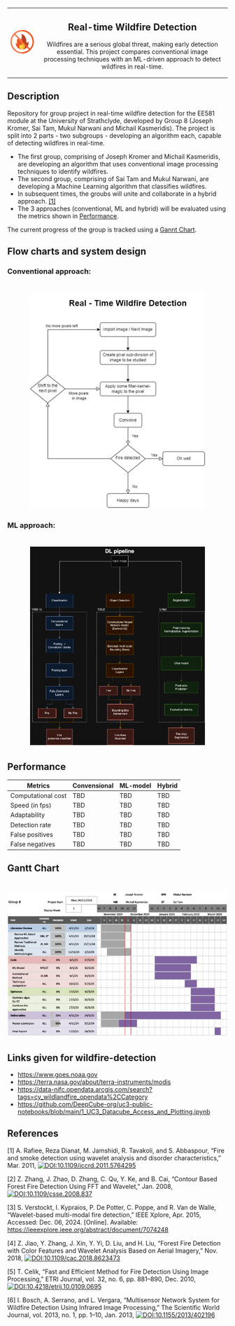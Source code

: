 <table style="width: 100%; table-layout: fixed ">
  <tr>
    <td>
      <img src="/assets/Logo.png" width = "200">
    </td>
    <td style="text-align: center">
      <h2>Real-time Wildfire Detection</h2>
      <p>Wildfires are a serious global threat, making early detection essential. This project compares conventional image processing techniques with an ML-driven approach to detect wildfires in real-time.</p>
    </td>
  </tr>
</table>


## Description
Repository for group project in real-time wildfire detection for the EE581 module at the University of Strathclyde, developed by Group 8 (Joseph Kromer, Sai Tam, Mukul Narwani and Michail Kasmeridis). 
The project is split into 2 parts - two subgroups - developing an algorithm each, capable of detecting wildfires in real-time.
  - The first group, comprising of Joseph Kromer and Michail Kasmeridis, are developing an algorithm that uses conventional image processing techniques to identify wildfires.
  - The second group, comprising of Sai Tam and Mukul Narwani, are developing a Machine Learning algorithm that classifies wildfires.
  - In subsequent times, the groubs will unite and collaborate in a hybrid approach. [[1]](#1)
  - The 3 approaches (conventional, ML and hybrid) will be evaluated using the metrics shown in [Performance](https://github.com/itsm1kekay/wildfire-detection/edit/main/README.md#performance).

The current progress of the group is tracked using a [Gannt Chart](https://github.com/itsm1kekay/wildfire-detection/edit/main/README.md#gantt-chart).

## Flow charts and system design
### Conventional approach:
<h1 align="center">
  <img src= "/assets/Flowchart using kernel.jpg"
  width = "400"
</h1>

### ML approach:
<h1 align="center">
  <img src= "/assets/DL pipeline.png"
  width = "400"
</h1>

## Performance
|      Metrics       |Convensional|  ML-model  |   Hybrid   |
|--------------------|------------|------------|------------|
|Computational cost  |    TBD     |    TBD     |    TBD     |
|Speed (in fps)      |    TBD     |    TBD     |    TBD     |
|Adaptability        |    TBD     |    TBD     |    TBD     |
|Detection rate      |    TBD     |    TBD     |    TBD     |
|False positives     |    TBD     |    TBD     |    TBD     |
|False negatives     |    TBD     |    TBD     |    TBD     |

## Gantt Chart
<h1 align="center">
  <img src= "/assets/EE581 Gantt Chart.png"
  width = "1000"
</h1>
  
## Links given for wildfire-detection
- https://www.goes.noaa.gov
- https://terra.nasa.gov/about/terra-instruments/modis 
- https://data-nifc.opendata.arcgis.com/search?tags=cy_wildlandfire_opendata%2CCategory 
- https://github.com/DeepCube-org/uc3-public-notebooks/blob/main/1_UC3_Datacube_Access_and_Plotting.ipynb
  
## References
<a id="1">[1]</a> 
A. Rafiee, Reza Dianat, M. Jamshidi, R. Tavakoli, and S. Abbaspour, “Fire and smoke detection using wavelet analysis and disorder characteristics,” Mar. 2011, 
[![DOI:10.1109/iccrd.2011.5764295](https://zenodo.org/badge/DOI/10.1109/iccrd.2011.5764295.svg)](https://doi.org/10.1109/iccrd.2011.5764295)

<a id="2">[2]</a> 
Z. Zhang, J. Zhao, D. Zhang, C. Qu, Y. Ke, and B. Cai, “Contour Based Forest Fire Detection Using FFT and Wavelet,” Jan. 2008, 
[![DOI:10.1109/csse.2008.837](https://zenodo.org/badge/DOI/10.1109/csse.2008.837.svg)](https://doi.org/10.1109/csse.2008.837)

<a id="3">[3]</a> 
S. Verstockt, I. Kypraios, P. De Potter, C. Poppe, and R. Van de Walle, “Wavelet-based multi-modal fire detection,” IEEE Xplore, Apr. 2015, Accessed: Dec. 06, 2024. [Online]. Available: https://ieeexplore.ieee.org/abstract/document/7074248

<a id="4">[4]</a> 
Z. Jiao, Y. Zhang, J. Xin, Y. Yi, D. Liu, and H. Liu, “Forest Fire Detection with Color Features and Wavelet Analysis Based on Aerial Imagery,” Nov. 2018, 
[![DOI:10.1109/cac.2018.8623473](https://zenodo.org/badge/DOI/10.1109/cac.2018.8623473.svg)](https://doi.org/10.1109/cac.2018.8623473)

<a id="5">[5]</a> 
T. Celik, “Fast and Efficient Method for Fire Detection Using Image Processing,” ETRI Journal, vol. 32, no. 6, pp. 881–890, Dec. 2010, 
[![DOI:10.4218/etrij.10.0109.0695](https://zenodo.org/badge/DOI/10.4218/etrij.10.0109.0695.svg)](https://doi.org/10.4218/etrij.10.0109.0695)

<a id="6">[6]</a> 
I. Bosch, A. Serrano, and L. Vergara, “Multisensor Network System for Wildfire Detection Using Infrared Image Processing,” The Scientific World Journal, vol. 2013, no. 1, pp. 1–10, Jan. 2013, [![DOI:10.1155/2013/402196](https://zenodo.org/badge/DOI/10.1155/2013/402196.svg)](https://doi.org/10.1155/2013/402196)
